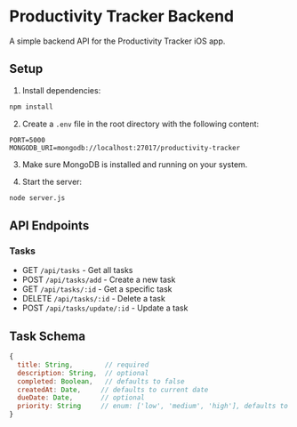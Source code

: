 # Productivity Tracker Backend

A simple backend API for the Productivity Tracker iOS app.

## Setup

1. Install dependencies:
```bash
npm install
```

2. Create a `.env` file in the root directory with the following content:
```
PORT=5000
MONGODB_URI=mongodb://localhost:27017/productivity-tracker
```

3. Make sure MongoDB is installed and running on your system.

4. Start the server:
```bash
node server.js
```

## API Endpoints

### Tasks

- GET `/api/tasks` - Get all tasks
- POST `/api/tasks/add` - Create a new task
- GET `/api/tasks/:id` - Get a specific task
- DELETE `/api/tasks/:id` - Delete a task
- POST `/api/tasks/update/:id` - Update a task

## Task Schema

```javascript
{
  title: String,        // required
  description: String,  // optional
  completed: Boolean,   // defaults to false
  createdAt: Date,     // defaults to current date
  dueDate: Date,       // optional
  priority: String     // enum: ['low', 'medium', 'high'], defaults to 'medium'
}
``` 